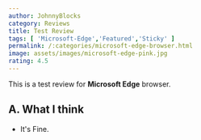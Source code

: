 ```yaml
---
author: JohnnyBlocks
category: Reviews
title: Test Review
tags: [ 'Microsoft-Edge','Featured','Sticky' ]
permalink: /:categories/microsoft-edge-browser.html
image: assets/images/microsoft-edge-pink.jpg
rating: 4.5
---
```


This is a test review for **Microsoft Edge** browser.  

<!--more-->

## A. What I think

- It's Fine.

